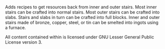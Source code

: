 Adds recipes to get resources back from inner and outer stairs. Most inner stairs can be crafted into normal stairs. Most outer stairs can be crafted into slabs. Stairs and slabs in turn can be crafted into full blocks. Inner and outer stairs made of bronze, copper, steel, or tin can be smelted into ingots using a furnace. 

All content contained within is licensed under GNU Lesser General Public License version 3.
